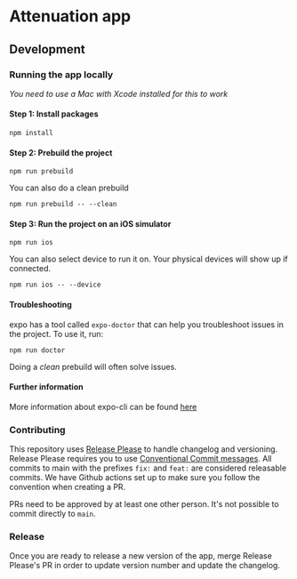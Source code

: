 # Attenuation app

## Development

### Running the app locally
*You need to use a Mac with Xcode installed for this to work*

#### Step 1: Install packages
```shell
npm install
```

#### Step 2: Prebuild the project
```shell
npm run prebuild
```

You can also do a clean prebuild
```shell
npm run prebuild -- --clean
```

#### Step 3: Run the project on an iOS simulator
```shell
npm run ios
```

You can also select device to run it on. Your physical devices will show up if connected.
```shell
npm run ios -- --device
```

#### Troubleshooting
expo has a tool called `expo-doctor` that can help you troubleshoot issues in the project. To use it, run:
```shell
npm run doctor
```

Doing a *clean* prebuild will often solve issues.

#### Further information
More information about expo-cli can be found [here](https://docs.expo.dev/more/expo-cli/)

### Contributing

This repository uses [Release Please](https://github.com/googleapis/release-please) to handle changelog and versioning. Release Please requires you to use [Conventional Commit messages](https://www.conventionalcommits.org/). All commits to main with the prefixes `fix:` and `feat:` are considered releasable commits. We have Github actions set up to make sure you follow the convention when creating a PR.

PRs need to be approved by at least one other person. It's not possible to commit directly to `main`.

### Release

Once you are ready to release a new version of the app, merge Release Please's PR in order to update version number and update the changelog.